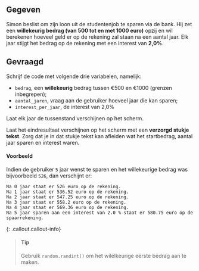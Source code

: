 ## Gegeven

Simon beslist om zijn loon uit de studentenjob te sparen via de bank. Hij zet een **willekeurig bedrag (van 500 tot en met 1000 euro)** opzij en wil berekenen hoeveel geld er op de rekening zal staan na een aantal jaar. Elk jaar stijgt het bedrag op de rekening met een interest van **2,0%**.

## Gevraagd

Schrijf de code met volgende drie variabelen, namelijk: 
* `bedrag`, een **willekeurig** bedrag tussen €500 en €1000 (grenzen inbegrepen);
* `aantal_jaren`, vraag aan de gebruiker hoeveel jaar die kan sparen;
* `interest_per_jaar`, de interest van 2,0%

Laat elk jaar de tussenstand verschijnen op het scherm. 

Laat het eindresultaat verschijnen op het scherm met een **verzorgd stukje tekst**. 
Zorg dat je in dat stukje tekst kan afleiden wat het startbedrag, aantal jaar sparen en interest waren. 

#### Voorbeeld
Indien de gebruiker `5` jaar wenst te sparen en het willekeurige bedrag was bijvoorbeeld `526`, dan verschijnt er:

```
Na 0 jaar staat er 526 euro op de rekening.
Na 1 jaar staat er 536.52 euro op de rekening.
Na 2 jaar staat er 547.25 euro op de rekening.
Na 3 jaar staat er 558.2 euro op de rekening.
Na 4 jaar staat er 569.36 euro op de rekening.
Na 5 jaar sparen aan een interest van 2.0 % staat er 580.75 euro op de spaarrekening.
```

{: .callout.callout-info}
>#### Tip
> Gebruik `random.randint()` om het wilelkeurige eerste bedrag aan te maken.

